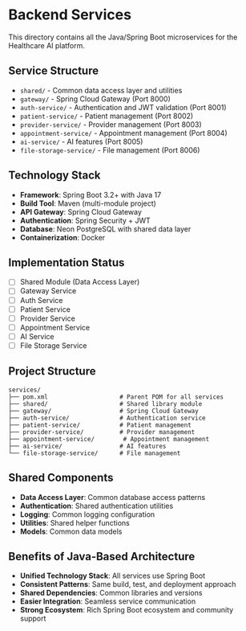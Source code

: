 # Backend Services

This directory contains all the Java/Spring Boot microservices for the Healthcare AI platform.

## Service Structure

- `shared/` - Common data access layer and utilities
- `gateway/` - Spring Cloud Gateway (Port 8000)
- `auth-service/` - Authentication and JWT validation (Port 8001)
- `patient-service/` - Patient management (Port 8002)
- `provider-service/` - Provider management (Port 8003)
- `appointment-service/` - Appointment management (Port 8004)
- `ai-service/` - AI features (Port 8005)
- `file-storage-service/` - File management (Port 8006)

## Technology Stack

- **Framework**: Spring Boot 3.2+ with Java 17
- **Build Tool**: Maven (multi-module project)
- **API Gateway**: Spring Cloud Gateway
- **Authentication**: Spring Security + JWT
- **Database**: Neon PostgreSQL with shared data layer
- **Containerization**: Docker

## Implementation Status

- [ ] Shared Module (Data Access Layer)
- [ ] Gateway Service
- [ ] Auth Service
- [ ] Patient Service
- [ ] Provider Service
- [ ] Appointment Service
- [ ] AI Service
- [ ] File Storage Service

## Project Structure

```
services/
├── pom.xml                    # Parent POM for all services
├── shared/                    # Shared library module
├── gateway/                   # Spring Cloud Gateway
├── auth-service/              # Authentication service
├── patient-service/           # Patient management
├── provider-service/          # Provider management
├── appointment-service/        # Appointment management
├── ai-service/                # AI features
└── file-storage-service/      # File management
```

## Shared Components

- **Data Access Layer**: Common database access patterns
- **Authentication**: Shared authentication utilities
- **Logging**: Common logging configuration
- **Utilities**: Shared helper functions
- **Models**: Common data models

## Benefits of Java-Based Architecture

- **Unified Technology Stack**: All services use Spring Boot
- **Consistent Patterns**: Same build, test, and deployment approach
- **Shared Dependencies**: Common libraries and versions
- **Easier Integration**: Seamless service communication
- **Strong Ecosystem**: Rich Spring Boot ecosystem and community support
